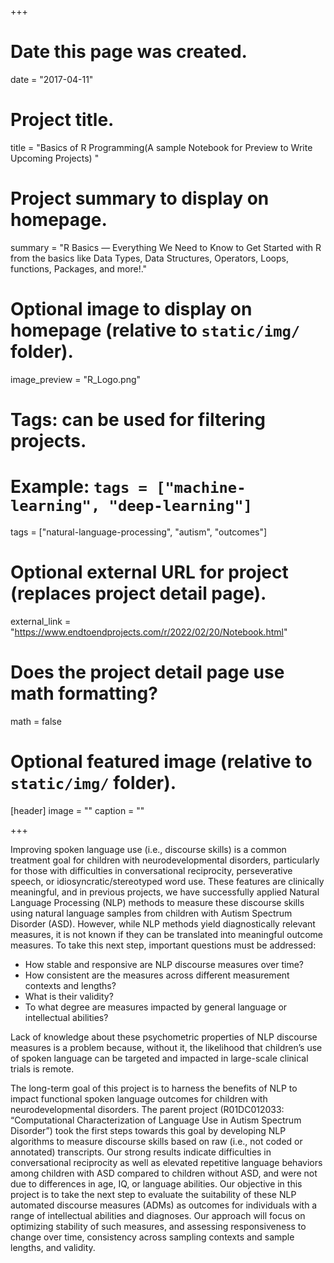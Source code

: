 +++
# Date this page was created.
date = "2017-04-11"

# Project title.
title = "Basics of R Programming(A sample Notebook for Preview to Write Upcoming Projects) "

# Project summary to display on homepage.
summary = "R Basics — Everything We Need to Know to Get Started with R from the basics like Data Types, Data Structures, Operators, Loops, functions, Packages, and more!."

# Optional image to display on homepage (relative to `static/img/` folder).
image_preview = "R_Logo.png"

# Tags: can be used for filtering projects.
# Example: `tags = ["machine-learning", "deep-learning"]`
tags = ["natural-language-processing", "autism", "outcomes"]

# Optional external URL for project (replaces project detail page).
external_link = "https://www.endtoendprojects.com/r/2022/02/20/Notebook.html"

# Does the project detail page use math formatting?
math = false

# Optional featured image (relative to `static/img/` folder).
[header]
image = ""
caption = ""

+++

Improving spoken language use (i.e., discourse skills) is a common treatment goal for children with neurodevelopmental disorders, particularly for those with difficulties in conversational reciprocity, perseverative speech, or idiosyncratic/stereotyped word use. These features are clinically meaningful, and in previous projects, we have successfully applied Natural Language Processing (NLP) methods to measure these discourse skills using natural language samples from children with Autism Spectrum Disorder (ASD). However, while NLP methods yield diagnostically relevant measures, it is not known if they can be translated into meaningful outcome measures. To take this next step, important questions must be addressed: 

* How stable and responsive are NLP discourse measures over time? 
* How consistent are the measures across different measurement contexts and lengths? 
* What is their validity? 
* To what degree are measures impacted by general language or intellectual abilities? 

Lack of knowledge about these psychometric properties of NLP discourse measures is a problem because, without it, the likelihood that children’s use of spoken language can be targeted and impacted in large-scale clinical trials is remote.

The long-term goal of this project is to harness the benefits of NLP to impact functional spoken language outcomes for children with neurodevelopmental disorders. The parent project (R01DC012033: “Computational Characterization of Language Use in Autism Spectrum Disorder”) took the first steps towards this goal by developing NLP algorithms to measure discourse skills based on raw (i.e., not coded or annotated) transcripts. Our strong results indicate difficulties in conversational reciprocity as well as elevated repetitive language behaviors among children with ASD compared to children without ASD, and were not due to differences in age, IQ, or language abilities. Our objective in this project is to take the next step to evaluate the suitability of these NLP automated discourse measures (ADMs) as outcomes for individuals with a range of intellectual abilities and diagnoses. Our approach will focus on optimizing stability of such measures, and assessing responsiveness to change over time, consistency across sampling contexts and sample lengths, and validity. 